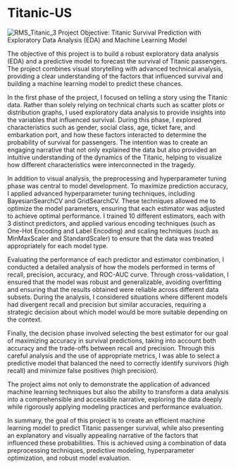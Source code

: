 # Titanic-US
![RMS_Titanic_3](https://github.com/user-attachments/assets/8945bf30-26da-4856-8171-4767a57482bf)
Project Objective: Titanic Survival Prediction with Exploratory Data Analysis (EDA) and Machine Learning Model

The objective of this project is to build a robust exploratory data analysis (EDA) and a predictive model to forecast the survival of Titanic passengers. The project combines visual storytelling with advanced technical analysis, providing a clear understanding of the factors that influenced survival and building a machine learning model to predict these chances.

In the first phase of the project, I focused on telling a story using the Titanic data. Rather than solely relying on technical charts such as scatter plots or distribution graphs, I used exploratory data analysis to provide insights into the variables that influenced survival. During this phase, I explored characteristics such as gender, social class, age, ticket fare, and embarkation port, and how these factors interacted to determine the probability of survival for passengers. The intention was to create an engaging narrative that not only explained the data but also provided an intuitive understanding of the dynamics of the Titanic, helping to visualize how different characteristics were interconnected in the tragedy.

In addition to visual analysis, the preprocessing and hyperparameter tuning phase was central to model development. To maximize prediction accuracy, I applied advanced hyperparameter tuning techniques, including BayesianSearchCV and GridSearchCV. These techniques allowed me to optimize the model parameters, ensuring that each estimator was adjusted to achieve optimal performance. I trained 10 different estimators, each with 3 distinct predictors, and applied various encoding techniques (such as One-Hot Encoding and Label Encoding) and scaling techniques (such as MinMaxScaler and StandardScaler) to ensure that the data was treated appropriately for each model type.

Evaluating the performance of each predictor and estimator combination, I conducted a detailed analysis of how the models performed in terms of recall, precision, accuracy, and ROC-AUC curve. Through cross-validation, I ensured that the model was robust and generalizable, avoiding overfitting and ensuring that the results obtained were reliable across different data subsets. During the analysis, I considered situations where different models had divergent recall and precision but similar accuracies, requiring a strategic decision about which model would be more suitable depending on the context.

Finally, the decision phase involved selecting the best estimator for our goal of maximizing accuracy in survival predictions, taking into account both accuracy and the trade-offs between recall and precision. Through this careful analysis and the use of appropriate metrics, I was able to select a predictive model that balanced the need to correctly identify survivors (high recall) and minimize false positives (high precision).

The project aims not only to demonstrate the application of advanced machine learning techniques but also the ability to transform a data analysis into a comprehensible and accessible narrative, exploring the data deeply while rigorously applying modeling practices and performance evaluation.

In summary, the goal of this project is to create an efficient machine learning model to predict Titanic passenger survival, while also presenting an explanatory and visually appealing narrative of the factors that influenced these probabilities. This is achieved using a combination of data preprocessing techniques, predictive modeling, hyperparameter optimization, and robust model evaluation.
